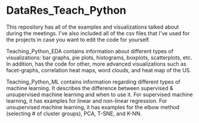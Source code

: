 # DataRes_Teach_Python

This repository has all of the examples and visualizations talked about during the meetings.  I've also included all of the csv files that I've used for the projects in case you want to edit the code for yourself.

Teaching_Python_EDA contains information about different types of visualizations: bar graphs, pie plots, histograms, boxplots, scatterplots, etc. In addition, has the code for other, more advanced visualizations such as facet-graphs, correlation heat maps, word clouds, and heat map of the US. 

Teaching_Python_ML contains information regarding different types of machine learning.  It describes the difference between supervised & unsupervised machine learning and when to use it.  For supervised machine learning, it has examples for linear and non-linear regression. For unsupervised machine learning, it has examples for the elbow method (selecting # of cluster groups), PCA, T-SNE, and K-NN.
